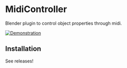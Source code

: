 # MidiController
Blender plugin to control object properties through midi.

[![Demonstration](https://img.youtube.com/vi/9Q6a13nlMdg0.jpg)](https://www.youtube.com/watch?v=9Q6a13nlMdg0)

## Installation

See releases!
